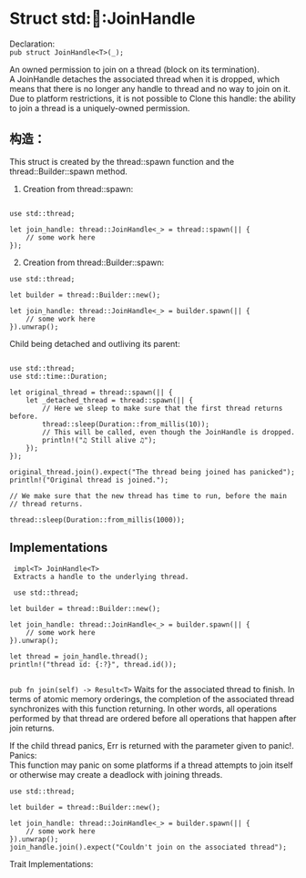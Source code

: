 # Struct std::thread::JoinHandle
Declaration:   
``` pub struct JoinHandle<T>(_); ```

An owned permission to join on a thread (block on its termination).   
A JoinHandle detaches the associated thread when it is dropped, which means that there is no longer any handle to thread and no way to join on it.    
Due to platform restrictions, it is not possible to Clone this handle: the ability to join a thread is a uniquely-owned permission.    

## 构造：   
This struct is created by the thread::spawn function and the thread::Builder::spawn method.

1. Creation from thread::spawn:  
```

use std::thread;

let join_handle: thread::JoinHandle<_> = thread::spawn(|| {
    // some work here
});
```

2. Creation from thread::Builder::spawn:   
```
use std::thread;

let builder = thread::Builder::new();

let join_handle: thread::JoinHandle<_> = builder.spawn(|| {
    // some work here
}).unwrap();
```

Child being detached and outliving its parent:   
```

use std::thread;
use std::time::Duration;

let original_thread = thread::spawn(|| {
    let _detached_thread = thread::spawn(|| {
        // Here we sleep to make sure that the first thread returns before.
        thread::sleep(Duration::from_millis(10));
        // This will be called, even though the JoinHandle is dropped.
        println!("♫ Still alive ♫");
    });
});

original_thread.join().expect("The thread being joined has panicked");
println!("Original thread is joined.");

// We make sure that the new thread has time to run, before the main
// thread returns.

thread::sleep(Duration::from_millis(1000));
```

## Implementations
```
 impl<T> JoinHandle<T>    
 Extracts a handle to the underlying thread.

 use std::thread;

let builder = thread::Builder::new();

let join_handle: thread::JoinHandle<_> = builder.spawn(|| {
    // some work here
}).unwrap();

let thread = join_handle.thread();
println!("thread id: {:?}", thread.id());  
 
 ```


``` pub fn join(self) -> Result<T> ```
Waits for the associated thread to finish.
In terms of atomic memory orderings, the completion of the associated thread synchronizes with this function returning. In other words, all operations performed by that thread are ordered before all operations that happen after join returns.


If the child thread panics, Err is returned with the parameter given to panic!.    
Panics:    
This function may panic on some platforms if a thread attempts to join itself or otherwise may create a deadlock with joining threads.

```
use std::thread;

let builder = thread::Builder::new();

let join_handle: thread::JoinHandle<_> = builder.spawn(|| {
    // some work here
}).unwrap();
join_handle.join().expect("Couldn't join on the associated thread");

```

Trait Implementations:   




